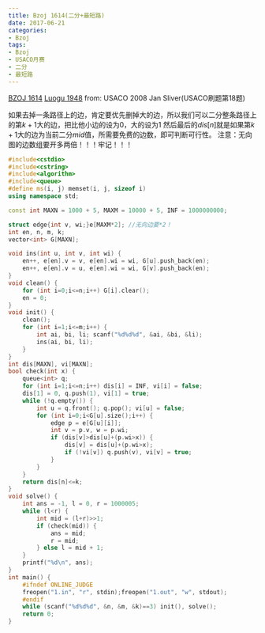 ```yaml
---
title: Bzoj 1614(二分+最短路)
date: 2017-06-21
categories:
- Bzoj
tags:
- Bzoj
- USACO月赛
- 二分
- 最短路
---
```

[BZOJ 1614](http://www.lydsy.com/JudgeOnline/problem.php?id=1614)
[Luogu 1948](https://www.luogu.org/problem/show?pid=1948)
from: USACO 2008 Jan Sliver(USACO刷题第18题)

如果去掉一条路径上的边，肯定要优先删掉大的边，所以我们可以二分整条路径上的第$k+1$大的边，把比他小边的设为0，大的设为1
然后最后的$dis[n]$就是如果第$k+1$大的边为当前二分$mid$值，所需要免费的边数，即可判断可行性。
注意：无向图的边数组要开多两倍！！！牢记！！！
<!-- more -->
```c++
#include<cstdio>
#include<cstring>
#include<algorithm>
#include<queue>
#define ms(i, j) memset(i, j, sizeof i)
using namespace std;

const int MAXN = 1000 + 5, MAXM = 10000 + 5, INF = 1000000000;

struct edge{int v, wi;}e[MAXM*2]; //无向边要*2！ 
int en, n, m, k;
vector<int> G[MAXN];

void ins(int u, int v, int wi) {
	en++, e[en].v = v, e[en].wi = wi, G[u].push_back(en);
	en++, e[en].v = u, e[en].wi = wi, G[v].push_back(en);	
}
void clean() {
	for (int i=0;i<=n;i++) G[i].clear();
	en = 0;
}
void init() {
	clean();
	for (int i=1;i<=m;i++) {
		int ai, bi, li; scanf("%d%d%d", &ai, &bi, &li);
		ins(ai, bi, li);
	}
}
int dis[MAXN], vi[MAXN];
bool check(int x) {
	queue<int> q;
	for (int i=1;i<=n;i++) dis[i] = INF, vi[i] = false;
	dis[1] = 0, q.push(1), vi[1] = true; 
	while (!q.empty()) {
		int u = q.front(); q.pop(); vi[u] = false;
		for (int i=0;i<G[u].size();i++) {
			edge p = e[G[u][i]];
			int v = p.v, w = p.wi;
			if (dis[v]>dis[u]+(p.wi>x)) {
				dis[v] = dis[u]+(p.wi>x);
				if (!vi[v]) q.push(v), vi[v] = true;
			}
		}
	}
	return dis[n]<=k;
}
void solve() {
	int ans = -1, l = 0, r = 1000005;
	while (l<r) {
		int mid = (l+r)>>1;
		if (check(mid)) {
			ans = mid;
			r = mid;
		} else l = mid + 1;
	}	
	printf("%d\n", ans);
}
int main() {
	#ifndef ONLINE_JUDGE
	freopen("1.in", "r", stdin);freopen("1.out", "w", stdout);
	#endif
	while (scanf("%d%d%d", &n, &m, &k)==3) init(), solve();
	return 0;
}
```
